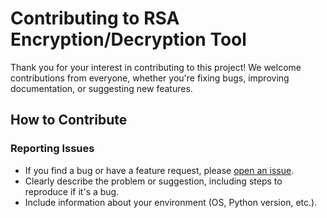 # Contributing to RSA Encryption/Decryption Tool

Thank you for your interest in contributing to this project! We welcome contributions from everyone, whether you're fixing bugs, improving documentation, or suggesting new features.

## How to Contribute

### Reporting Issues
- If you find a bug or have a feature request, please [open an issue](https://github.com/yourusername/rsa-tool/issues).
- Clearly describe the problem or suggestion, including steps to reproduce if it's a bug.
- Include information about your environment (OS, Python version, etc.).
